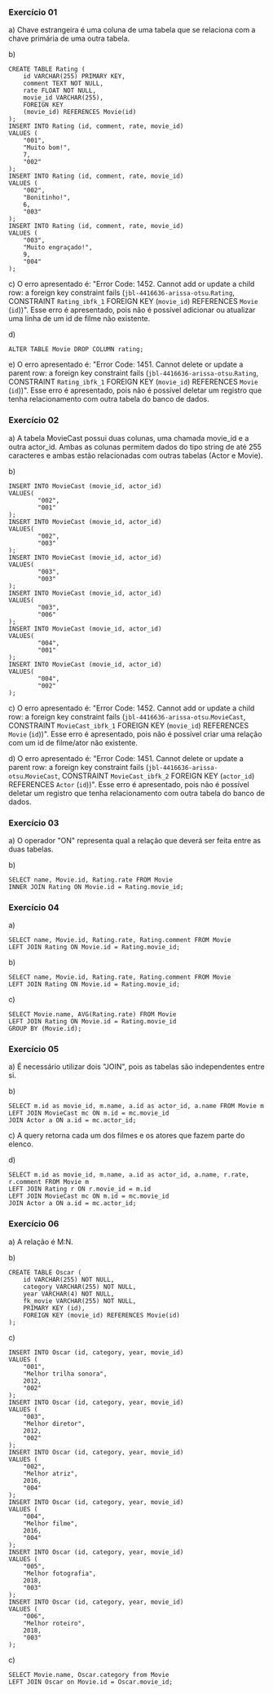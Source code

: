 ### Exercício 01
a) Chave estrangeira é uma coluna de uma tabela que se relaciona com a chave primária de uma outra tabela.

b)
```
CREATE TABLE Rating (
	id VARCHAR(255) PRIMARY KEY,
    comment TEXT NOT NULL,
	rate FLOAT NOT NULL,
    movie_id VARCHAR(255),
    FOREIGN KEY
    (movie_id) REFERENCES Movie(id)
);
INSERT INTO Rating (id, comment, rate, movie_id) 
VALUES (
	"001",
    "Muito bom!",
    7,
	"002"
);
INSERT INTO Rating (id, comment, rate, movie_id) 
VALUES (
	"002",
    "Bonitinho!",
    6,
	"003"
);
INSERT INTO Rating (id, comment, rate, movie_id) 
VALUES (
	"003",
    "Muito engraçado!",
    9,
	"004"
);
```

c) O erro apresentado é: "Error Code: 1452. Cannot add or update a child row: a foreign key constraint fails (`jbl-4416636-arissa-otsu`.`Rating`, CONSTRAINT `Rating_ibfk_1` FOREIGN KEY (`movie_id`) REFERENCES `Movie` (`id`))". Esse erro é apresentado, pois não é possível adicionar ou atualizar uma linha de um id de filme não existente.

d) 
```
ALTER TABLE Movie DROP COLUMN rating;
```

e) O erro apresentado é: "Error Code: 1451. Cannot delete or update a parent row: a foreign key constraint fails (`jbl-4416636-arissa-otsu`.`Rating`, CONSTRAINT `Rating_ibfk_1` FOREIGN KEY (`movie_id`) REFERENCES `Movie` (`id`))". Esse erro é apresentado, pois não é possível deletar um registro que tenha relacionamento com outra tabela do banco de dados.

### Exercício 02
a) A tabela MovieCast possui duas colunas, uma chamada movie_id e a outra actor_id. Ambas as colunas permitem dados do tipo string de até 255 caracteres e ambas estão relacionadas com outras tabelas (Actor e Movie).

b)
```
INSERT INTO MovieCast (movie_id, actor_id)
VALUES(
		"002",
		"001"
);
INSERT INTO MovieCast (movie_id, actor_id)
VALUES(
		"002",
		"003"
);
INSERT INTO MovieCast (movie_id, actor_id)
VALUES(
		"003",
		"003"
);
INSERT INTO MovieCast (movie_id, actor_id)
VALUES(
		"003",
		"006"
);
INSERT INTO MovieCast (movie_id, actor_id)
VALUES(
		"004",
		"001"
);
INSERT INTO MovieCast (movie_id, actor_id)
VALUES(
		"004",
		"002"
);
```

c) O erro apresentado é: "Error Code: 1452. Cannot add or update a child row: a foreign key constraint fails (`jbl-4416636-arissa-otsu`.`MovieCast`, CONSTRAINT `MovieCast_ibfk_1` FOREIGN KEY (`movie_id`) REFERENCES `Movie` (`id`))". Esse erro é apresentado, pois não é possível criar uma relação com um id de filme/ator não existente.

d) O erro apresentado é: "Error Code: 1451. Cannot delete or update a parent row: a foreign key constraint fails (`jbl-4416636-arissa-otsu`.`MovieCast`, CONSTRAINT `MovieCast_ibfk_2` FOREIGN KEY (`actor_id`) REFERENCES `Actor` (`id`))". Esse erro é apresentado, pois não é possível deletar um registro que tenha relacionamento com outra tabela do banco de dados.

### Exercício 03
a) O operador "ON" representa qual a relação que deverá ser feita entre as duas tabelas.

b)
```
SELECT name, Movie.id, Rating.rate FROM Movie
INNER JOIN Rating ON Movie.id = Rating.movie_id;
```

### Exercício 04
a) 
```
SELECT name, Movie.id, Rating.rate, Rating.comment FROM Movie
LEFT JOIN Rating ON Movie.id = Rating.movie_id;
```

b) 
```
SELECT name, Movie.id, Rating.rate, Rating.comment FROM Movie
LEFT JOIN Rating ON Movie.id = Rating.movie_id;
```

c)
```
SELECT Movie.name, AVG(Rating.rate) FROM Movie
LEFT JOIN Rating ON Movie.id = Rating.movie_id
GROUP BY (Movie.id);
```

### Exercício 05
a) É necessário utilizar dois "JOIN", pois as tabelas são independentes entre si.

b)
```
SELECT m.id as movie_id, m.name, a.id as actor_id, a.name FROM Movie m
LEFT JOIN MovieCast mc ON m.id = mc.movie_id
JOIN Actor a ON a.id = mc.actor_id;
```

c) A query retorna cada um dos filmes e os atores que fazem parte do elenco.

d) 
```
SELECT m.id as movie_id, m.name, a.id as actor_id, a.name, r.rate, r.comment FROM Movie m
LEFT JOIN Rating r ON r.movie_id = m.id
LEFT JOIN MovieCast mc ON m.id = mc.movie_id
JOIN Actor a ON a.id = mc.actor_id;
```

### Exercício 06
a) A relação é M:N.

b)
```
CREATE TABLE Oscar (
	id VARCHAR(255) NOT NULL,
	category VARCHAR(255) NOT NULL,
    year VARCHAR(4) NOT NULL,
    fk_movie VARCHAR(255) NOT NULL,
    PRIMARY KEY (id),
    FOREIGN KEY (movie_id) REFERENCES Movie(id)
);
```

c)
```
INSERT INTO Oscar (id, category, year, movie_id) 
VALUES (
	"001",
    "Melhor trilha sonora",
    2012,
	"002"
);
INSERT INTO Oscar (id, category, year, movie_id) 
VALUES (
	"003",
    "Melhor diretor",
    2012,
	"002"
);
INSERT INTO Oscar (id, category, year, movie_id) 
VALUES (
	"002",
    "Melhor atriz",
    2016,
	"004"
);
INSERT INTO Oscar (id, category, year, movie_id) 
VALUES (
	"004",
    "Melhor filme",
    2016,
	"004"
);
INSERT INTO Oscar (id, category, year, movie_id) 
VALUES (
	"005",
    "Melhor fotografia",
    2018,
	"003"
);
INSERT INTO Oscar (id, category, year, movie_id) 
VALUES (
	"006",
    "Melhor roteiro",
    2018,
	"003"
);
````

c)
```
SELECT Movie.name, Oscar.category from Movie
LEFT JOIN Oscar on Movie.id = Oscar.movie_id;
```



